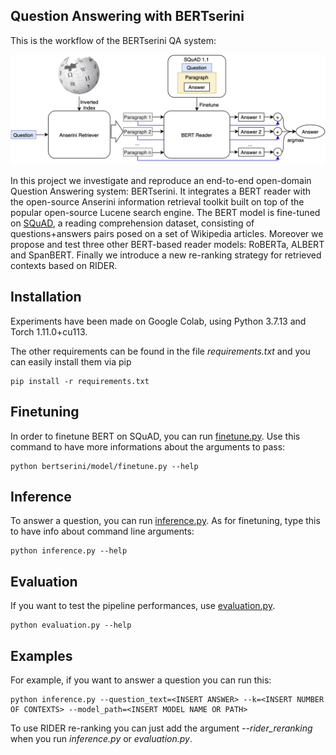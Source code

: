 ## Question Answering with BERTserini

This is the workflow of the BERTserini QA system:

![workflow](fig/BERTserini_workflow.png)

In this project we investigate and reproduce
an end-to-end open-domain Question Answering system: BERTserini. It integrates a
BERT reader with the open-source Anserini information retrieval
toolkit built on top of the popular open-source Lucene search
engine. The BERT model is fine-tuned on [SQuAD](https://arxiv.org/abs/1606.05250), a reading
comprehension dataset, consisting of questions+answers pairs
posed on a set of Wikipedia articles. 
Moreover we propose
and test three other BERT-based reader models: RoBERTa,
ALBERT and SpanBERT. 
Finally we introduce a new re-ranking
strategy for retrieved contexts based on RIDER. 

## Installation

Experiments have been made on Google Colab, using Python 3.7.13 and Torch 1.11.0+cu113. 

The other requirements can be found in the file _requirements.txt_ and you can easily install them via pip
```console
pip install -r requirements.txt
```

## Finetuning

In order to finetune BERT on SQuAD, you can run [finetune.py](bertserini/model/finetune.py).
Use this command to have more informations about the arguments to pass:
```console
python bertserini/model/finetune.py --help
```

## Inference

To answer a question, you can run [inference.py](inference.py).
As for finetuning, type this to have info about command line arguments:
```console
python inference.py --help
```

## Evaluation

If you want to test the pipeline performances, use [evaluation.py](evaluation.py).
```console
python evaluation.py --help
```

## Examples
For example, if you want to answer a question you can run this:
```console
python inference.py --question_text=<INSERT ANSWER> --k=<INSERT NUMBER OF CONTEXTS> --model_path=<INSERT MODEL NAME OR PATH>
```
To use RIDER re-ranking you can just add the argument _--rider_reranking_ when you run _inference.py_ or _evaluation.py_. 